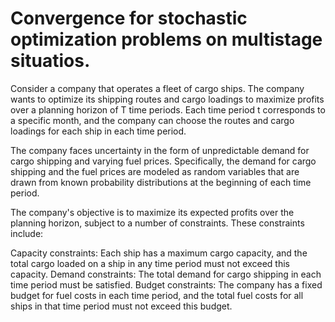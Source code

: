 # Convergence for stochastic optimization problems on multistage situatios.

Consider a company that operates a fleet of cargo ships. The company wants to optimize its shipping routes and cargo loadings to maximize profits over a planning horizon of T time periods. Each time period t corresponds to a specific month, and the company can choose the routes and cargo loadings for each ship in each time period.

The company faces uncertainty in the form of unpredictable demand for cargo shipping and varying fuel prices. Specifically, the demand for cargo shipping and the fuel prices are modeled as random variables that are drawn from known probability distributions at the beginning of each time period.

The company's objective is to maximize its expected profits over the planning horizon, subject to a number of constraints. These constraints include:

Capacity constraints: Each ship has a maximum cargo capacity, and the total cargo loaded on a ship in any time period must not exceed this capacity.
Demand constraints: The total demand for cargo shipping in each time period must be satisfied.
Budget constraints: The company has a fixed budget for fuel costs in each time period, and the total fuel costs for all ships in that time period must not exceed this budget.
